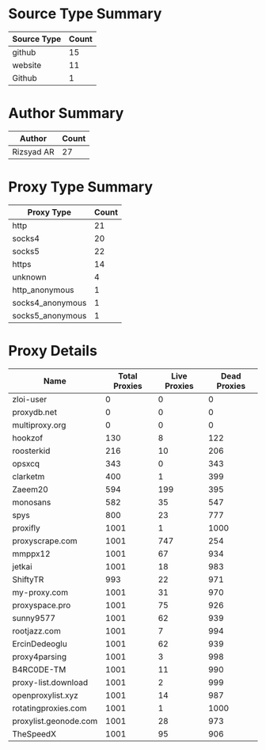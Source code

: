 # Source Type Summary

| Source Type | Count |
|-------------|-------|
| github | 15 |
| website | 11 |
| Github | 1 |


# Author Summary

| Author | Count |
|--------|-------|
| Rizsyad AR | 27 |


# Proxy Type Summary

| Proxy Type | Count |
|------------|-------|
| http | 21 |
| socks4 | 20 |
| socks5 | 22 |
| https | 14 |
| unknown | 4 |
| http_anonymous | 1 |
| socks4_anonymous | 1 |
| socks5_anonymous | 1 |


# Proxy Details

| Name | Total Proxies | Live Proxies | Dead Proxies |
|------|---------------|--------------|---------------|
| zloi-user | 0 | 0 | 0 |
| proxydb.net | 0 | 0 | 0 |
| multiproxy.org | 0 | 0 | 0 |
| hookzof | 130 | 8 | 122 |
| roosterkid | 216 | 10 | 206 |
| opsxcq | 343 | 0 | 343 |
| clarketm | 400 | 1 | 399 |
| Zaeem20 | 594 | 199 | 395 |
| monosans | 582 | 35 | 547 |
| spys | 800 | 23 | 777 |
| proxifly | 1001 | 1 | 1000 |
| proxyscrape.com | 1001 | 747 | 254 |
| mmppx12 | 1001 | 67 | 934 |
| jetkai | 1001 | 18 | 983 |
| ShiftyTR | 993 | 22 | 971 |
| my-proxy.com | 1001 | 31 | 970 |
| proxyspace.pro | 1001 | 75 | 926 |
| sunny9577 | 1001 | 62 | 939 |
| rootjazz.com | 1001 | 7 | 994 |
| ErcinDedeoglu | 1001 | 62 | 939 |
| proxy4parsing | 1001 | 3 | 998 |
| B4RC0DE-TM | 1001 | 11 | 990 |
| proxy-list.download | 1001 | 2 | 999 |
| openproxylist.xyz | 1001 | 14 | 987 |
| rotatingproxies.com | 1001 | 1 | 1000 |
| proxylist.geonode.com | 1001 | 28 | 973 |
| TheSpeedX | 1001 | 95 | 906 |
